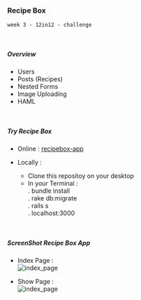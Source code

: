 ### Recipe Box

~~~
week 3 - 12in12 - challenge
~~~

<br/>

##### Overview
- Users
- Posts (Recipes)
- Nested Forms
- Image Uploading
- HAML

<br/>

##### Try Recipe Box

* Online  :  [recipebox-app](https://recipebox-app.herokuapp.com)    

* Locally :
    - Clone this repositoy on your desktop
    - In your Terminal :   
                        . bundle install  
                        . rake db:migrate  
                        . rails s  
                        . localhost:3000  


<br/>

##### ScreenShot Recipe Box App

* Index Page  :  
![index_page](https://github.com/oussou-dev/recipe-box_rails/blob/master/screenshot-1.png)


* Show Page  :  
![index_page](https://github.com/oussou-dev/recipe-box_rails/blob/master/screenshot-2.png)
